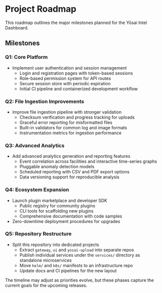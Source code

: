 # Project Roadmap

This roadmap outlines the major milestones planned for the Yōsai Intel Dashboard.

## Milestones

### Q1: Core Platform

- Implement user authentication and session management
  - Login and registration pages with token-based sessions
  - Role-based permission system for API routes
  - Secure session store with periodic expiration
  - Initial CI pipeline and containerized development workflow

### Q2: File Ingestion Improvements

- Improve file ingestion pipeline with stronger validation
  - Checksum verification and progress tracking for uploads
  - Graceful error reporting for misformatted files
  - Built-in validators for common log and image formats
  - Instrumentation metrics for ingestion performance

### Q3: Advanced Analytics

- Add advanced analytics generation and reporting features
  - Event correlation across facilities and interactive time-series graphs
  - Pluggable anomaly detection models
  - Scheduled reporting with CSV and PDF export options
  - Data versioning support for reproducible analysis

### Q4: Ecosystem Expansion

- Launch plugin marketplace and developer SDK
  - Public registry for community plugins
  - CLI tools for scaffolding new plugins
  - Comprehensive documentation with code samples
- Zero-downtime deployment procedures for upgrades

### Q5: Repository Restructure

- Split this repository into dedicated projects
  - Extract `gateway`, `ui` and `yosai-upload` into separate repos
  - Publish individual services under the `services/` directory as standalone microservices
  - Move `helm/` and `k8s/` manifests to an infrastructure repo
  - Update docs and CI pipelines for the new layout

The timeline may adjust as priorities evolve, but these phases capture the
current goals for the upcoming releases.
